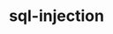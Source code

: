 ---
layout: posts_by_category
categories: sql-injection
title: sql-injection
permalink: /category/sql-injection
---